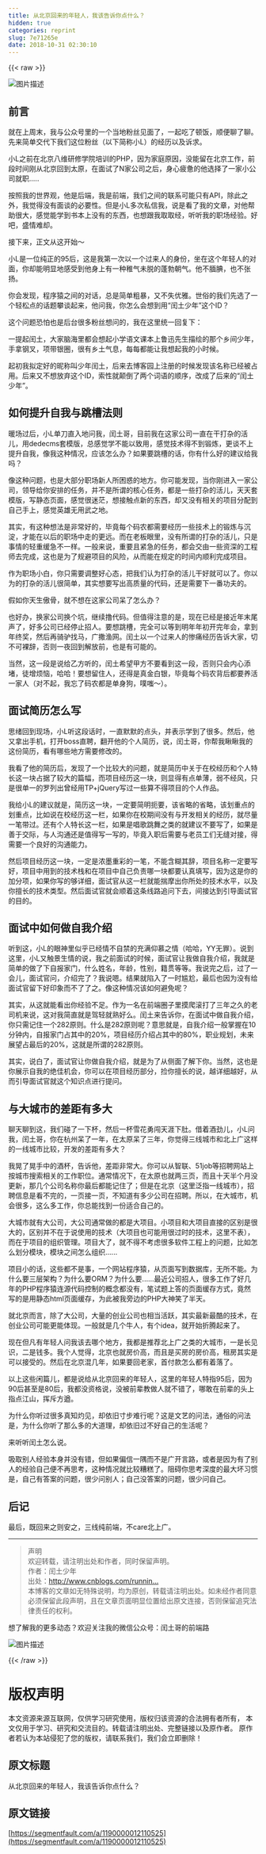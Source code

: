 ```yaml
---
title: 从北京回来的年轻人，我该告诉你点什么？
hidden: true
categories: reprint
slug: 7e71265e
date: 2018-10-31 02:30:10
---
```


{{< raw >}}
<p><span class="img-wrap"><img data-src="/img/bVYYEE?w=668&amp;h=439" src="https://static.alili.tech/img/bVYYEE?w=668&amp;h=439" alt="&#x56FE;&#x7247;&#x63CF;&#x8FF0;" title="&#x56FE;&#x7247;&#x63CF;&#x8FF0;" style="cursor:pointer;display:inline"></span></p><h2 id="articleHeader0">&#x524D;&#x8A00;</h2><p>&#x5C31;&#x5728;&#x4E0A;&#x5468;&#x672B;&#xFF0C;&#x6211;&#x4E0E;&#x516C;&#x4F17;&#x53F7;&#x91CC;&#x7684;&#x4E00;&#x4E2A;&#x5F53;&#x5730;&#x7C89;&#x4E1D;&#x89C1;&#x9762;&#x4E86;&#xFF0C;&#x4E00;&#x8D77;&#x5403;&#x4E86;&#x987F;&#x996D;&#xFF0C;&#x987A;&#x4FBF;&#x804A;&#x4E86;&#x804A;&#x3002;&#x5148;&#x6765;&#x7B80;&#x5355;&#x4EA4;&#x4EE3;&#x4E0B;&#x6211;&#x4EEC;&#x8FD9;&#x4F4D;&#x7C89;&#x4E1D;&#xFF08;&#x4EE5;&#x4E0B;&#x7B80;&#x79F0;&#x5C0F;L&#xFF09;&#x7684;&#x7ECF;&#x5386;&#x4EE5;&#x53CA;&#x8BC9;&#x6C42;&#x3002;</p><p>&#x5C0F;L&#x4E4B;&#x524D;&#x5728;&#x5317;&#x4EAC;&#x516B;&#x7EF4;&#x7814;&#x4FEE;&#x5B66;&#x9662;&#x57F9;&#x8BAD;&#x7684;PHP&#xFF0C;&#x56E0;&#x4E3A;&#x5BB6;&#x5EAD;&#x539F;&#x56E0;&#xFF0C;&#x6CA1;&#x80FD;&#x7559;&#x5728;&#x5317;&#x4EAC;&#x5DE5;&#x4F5C;&#xFF0C;&#x524D;&#x6BB5;&#x65F6;&#x95F4;&#x521A;&#x4ECE;&#x5317;&#x4EAC;&#x56DE;&#x5230;&#x592A;&#x539F;&#xFF0C;&#x5728;&#x9762;&#x8BD5;&#x4E86;N&#x5BB6;&#x516C;&#x53F8;&#x4E4B;&#x540E;&#xFF0C;&#x8EAB;&#x5FC3;&#x75B2;&#x60EB;&#x7684;&#x4ED6;&#x9009;&#x62E9;&#x4E86;&#x4E00;&#x5BB6;&#x5C0F;&#x516C;&#x53F8;&#x5C31;&#x804C;.....</p><p>&#x6309;&#x7167;&#x6211;&#x7684;&#x4E16;&#x754C;&#x89C2;&#xFF0C;&#x4ED6;&#x662F;&#x540E;&#x7AEF;&#xFF0C;&#x6211;&#x662F;&#x524D;&#x7AEF;&#xFF0C;&#x6211;&#x4EEC;&#x4E4B;&#x95F4;&#x7684;&#x8054;&#x7CFB;&#x53EF;&#x80FD;&#x53EA;&#x6709;API&#xFF0C;&#x9664;&#x6B64;&#x4E4B;&#x5916;&#xFF0C;&#x6211;&#x89C9;&#x5F97;&#x6CA1;&#x6709;&#x9762;&#x8C08;&#x7684;&#x5FC5;&#x8981;&#x6027;&#x3002;&#x4F46;&#x662F;&#x5C0F;L&#x591A;&#x6B21;&#x79C1;&#x4FE1;&#x6211;&#xFF0C;&#x8BF4;&#x662F;&#x770B;&#x4E86;&#x6211;&#x7684;&#x6587;&#x7AE0;&#xFF0C;&#x5BF9;&#x4ED6;&#x5E2E;&#x52A9;&#x5F88;&#x5927;&#xFF0C;&#x611F;&#x89C9;&#x80FD;&#x5B66;&#x5230;&#x4E66;&#x672C;&#x4E0A;&#x6CA1;&#x6709;&#x7684;&#x4E1C;&#x897F;&#xFF0C;&#x4E5F;&#x60F3;&#x8DDF;&#x6211;&#x53D6;&#x53D6;&#x7ECF;&#xFF0C;&#x542C;&#x542C;&#x6211;&#x7684;&#x804C;&#x573A;&#x7ECF;&#x9A8C;&#x3002;&#x597D;&#x5427;&#xFF0C;&#x76DB;&#x60C5;&#x96BE;&#x5374;&#x3002;</p><p>&#x63A5;&#x4E0B;&#x6765;&#xFF0C;&#x6B63;&#x6587;&#x4ECE;&#x8FD9;&#x5F00;&#x59CB;&#xFF5E;</p><p>&#x5C0F;L&#x662F;&#x4E00;&#x4F4D;&#x7EAF;&#x6B63;&#x7684;95&#x540E;&#xFF0C;&#x8FD9;&#x662F;&#x6211;&#x7B2C;&#x4E00;&#x6B21;&#x4EE5;&#x4E00;&#x4E2A;&#x8FC7;&#x6765;&#x4EBA;&#x7684;&#x8EAB;&#x4EFD;&#xFF0C;&#x5750;&#x5728;&#x8FD9;&#x4E2A;&#x5E74;&#x8F7B;&#x4EBA;&#x7684;&#x5BF9;&#x9762;&#xFF0C;&#x4F60;&#x5374;&#x80FD;&#x660E;&#x663E;&#x5730;&#x611F;&#x53D7;&#x5230;&#x4ED6;&#x8EAB;&#x4E0A;&#x6709;&#x4E00;&#x79CD;&#x7A1A;&#x6C14;&#x672A;&#x8131;&#x7684;&#x84EC;&#x52C3;&#x671D;&#x6C14;&#x3002;&#x4ED6;&#x4E0D;&#x817C;&#x8146;&#xFF0C;&#x4E5F;&#x4E0D;&#x5F20;&#x626C;&#x3002;</p><p>&#x4F60;&#x4F1A;&#x53D1;&#x73B0;&#xFF0C;&#x7A0B;&#x5E8F;&#x733F;&#x4E4B;&#x95F4;&#x7684;&#x5BF9;&#x8BDD;&#xFF0C;&#x603B;&#x662F;&#x7B80;&#x5355;&#x7C97;&#x66B4;&#xFF0C;&#x53C8;&#x4E0D;&#x5931;&#x4F18;&#x96C5;&#x3002;&#x4E16;&#x4FD7;&#x7684;&#x6211;&#x4EEC;&#x5148;&#x9009;&#x4E86;&#x4E00;&#x4E2A;&#x8F7B;&#x677E;&#x70B9;&#x7684;&#x8BDD;&#x9898;&#x6500;&#x8C08;&#x8D77;&#x6765;&#xFF0C;&#x4ED6;&#x95EE;&#x6211;&#xFF0C;&#x4F60;&#x600E;&#x4E48;&#x4F1A;&#x60F3;&#x5230;&#x7528;&#x201C;&#x95F0;&#x571F;&#x5C11;&#x5E74;&#x201D;&#x8FD9;&#x4E2A;ID&#xFF1F;</p><p>&#x8FD9;&#x4E2A;&#x95EE;&#x9898;&#x6050;&#x6015;&#x4E5F;&#x662F;&#x540E;&#x53F0;&#x5F88;&#x591A;&#x7C89;&#x4E1D;&#x60F3;&#x95EE;&#x7684;&#xFF0C;&#x6211;&#x5728;&#x8FD9;&#x91CC;&#x7EDF;&#x4E00;&#x56DE;&#x590D;&#x4E0B;&#xFF1A;</p><p>&#x4E00;&#x63D0;&#x8D77;&#x95F0;&#x571F;&#xFF0C;&#x5927;&#x5BB6;&#x8111;&#x6D77;&#x91CC;&#x90FD;&#x4F1A;&#x60F3;&#x8D77;&#x5C0F;&#x5B66;&#x8BED;&#x6587;&#x8BFE;&#x672C;&#x4E0A;&#x9C81;&#x8FC5;&#x5148;&#x751F;&#x63CF;&#x7ED8;&#x7684;&#x90A3;&#x4E2A;&#x4E61;&#x95F4;&#x5C11;&#x5E74;&#xFF0C;&#x624B;&#x62FF;&#x94A2;&#x53C9;&#xFF0C;&#x9879;&#x5E26;&#x94F6;&#x5708;&#xFF0C;&#x5F88;&#x6709;&#x4E61;&#x571F;&#x6C14;&#x606F;&#xFF0C;&#x6BCF;&#x6BCF;&#x90FD;&#x80FD;&#x8BA9;&#x6211;&#x60F3;&#x8D77;&#x6211;&#x7684;&#x5C0F;&#x65F6;&#x5019;&#x3002;</p><p>&#x8D77;&#x521D;&#x6211;&#x62DF;&#x5B9A;&#x597D;&#x7684;&#x6635;&#x79F0;&#x53EB;&#x5C11;&#x5E74;&#x95F0;&#x571F;&#xFF0C;&#x540E;&#x6765;&#x53BB;&#x535A;&#x5BA2;&#x56ED;&#x4E0A;&#x6CE8;&#x518C;&#x7684;&#x65F6;&#x5019;&#x53D1;&#x73B0;&#x8BE5;&#x540D;&#x79F0;&#x5DF2;&#x7ECF;&#x88AB;&#x5360;&#x7528;&#x3002;&#x540E;&#x6765;&#x53C8;&#x4E0D;&#x60F3;&#x653E;&#x5F03;&#x8FD9;&#x4E2A;ID&#xFF0C;&#x7D22;&#x6027;&#x5C31;&#x98A0;&#x5012;&#x4E86;&#x4E24;&#x4E2A;&#x8BCD;&#x8BED;&#x7684;&#x987A;&#x5E8F;&#xFF0C;&#x6539;&#x6210;&#x4E86;&#x540E;&#x6765;&#x7684;&#x201C;&#x95F0;&#x571F;&#x5C11;&#x5E74;&#x201D;&#x3002;</p><h2 id="articleHeader1">&#x5982;&#x4F55;&#x63D0;&#x5347;&#x81EA;&#x6211;&#x4E0E;&#x8DF3;&#x69FD;&#x6CD5;&#x5219;</h2><p>&#x6696;&#x573A;&#x8FC7;&#x540E;&#xFF0C;&#x5C0F;L&#x5355;&#x5200;&#x76F4;&#x5165;&#x5730;&#x95EE;&#x6211;&#xFF0C;&#x95F0;&#x571F;&#x54E5;&#xFF0C;&#x76EE;&#x524D;&#x6211;&#x5728;&#x8FD9;&#x5BB6;&#x516C;&#x53F8;&#x4E00;&#x76F4;&#x5728;&#x5E72;&#x6253;&#x6742;&#x7684;&#x6D3B;&#x513F;&#xFF0C;&#x7528;dedecms&#x5957;&#x6A21;&#x7248;&#xFF0C;&#x603B;&#x611F;&#x89C9;&#x5B66;&#x4E0D;&#x80FD;&#x4EE5;&#x81F4;&#x7528;&#xFF0C;&#x611F;&#x89C9;&#x6280;&#x672F;&#x5F97;&#x4E0D;&#x5230;&#x953B;&#x70BC;&#xFF0C;&#x66F4;&#x8C08;&#x4E0D;&#x4E0A;&#x63D0;&#x5347;&#x81EA;&#x6211;&#xFF0C;&#x50CF;&#x6211;&#x8FD9;&#x79CD;&#x60C5;&#x51B5;&#xFF0C;&#x5E94;&#x8BE5;&#x600E;&#x4E48;&#x529E;&#xFF1F;&#x5982;&#x679C;&#x8981;&#x8DF3;&#x69FD;&#x7684;&#x8BDD;&#xFF0C;&#x4F60;&#x6709;&#x4EC0;&#x4E48;&#x597D;&#x7684;&#x5EFA;&#x8BAE;&#x7ED9;&#x6211;&#x5417;&#xFF1F;</p><p>&#x50CF;&#x8FD9;&#x79CD;&#x95EE;&#x9898;&#xFF0C;&#x4E5F;&#x662F;&#x5927;&#x90E8;&#x5206;&#x804C;&#x573A;&#x65B0;&#x4EBA;&#x6240;&#x56F0;&#x60D1;&#x7684;&#x5730;&#x65B9;&#x3002;&#x4F60;&#x53EF;&#x80FD;&#x53D1;&#x73B0;&#xFF0C;&#x5F53;&#x4F60;&#x521A;&#x8FDB;&#x5165;&#x4E00;&#x5BB6;&#x516C;&#x53F8;&#xFF0C;&#x9886;&#x5BFC;&#x7ED9;&#x4F60;&#x5B89;&#x6392;&#x7684;&#x4EFB;&#x52A1;&#xFF0C;&#x5E76;&#x4E0D;&#x662F;&#x6240;&#x8C13;&#x7684;&#x6838;&#x5FC3;&#x4EFB;&#x52A1;&#xFF0C;&#x90FD;&#x662F;&#x4E00;&#x4E9B;&#x6253;&#x6742;&#x7684;&#x6D3B;&#x513F;&#xFF0C;&#x5929;&#x5929;&#x5957;&#x6A21;&#x7248;&#xFF0C;&#x5199;&#x9759;&#x6001;&#x9875;&#x9762;&#xFF0C;&#x611F;&#x89C9;&#x5F88;&#x8FF7;&#x832B;&#xFF0C;&#x60F3;&#x63A5;&#x89E6;&#x70B9;&#x65B0;&#x7684;&#x4E1C;&#x897F;&#xFF0C;&#x5374;&#x53C8;&#x6CA1;&#x6709;&#x76F8;&#x5173;&#x7684;&#x9879;&#x76EE;&#x5206;&#x914D;&#x5230;&#x81EA;&#x5DF1;&#x624B;&#x4E0A;&#xFF0C;&#x611F;&#x89C9;&#x82F1;&#x96C4;&#x65E0;&#x7528;&#x6B66;&#x4E4B;&#x5730;&#x3002;</p><p>&#x5176;&#x5B9E;&#xFF0C;&#x6709;&#x8FD9;&#x79CD;&#x60F3;&#x6CD5;&#x662F;&#x975E;&#x5E38;&#x597D;&#x7684;&#xFF0C;&#x6BD5;&#x7ADF;&#x6BCF;&#x4E2A;&#x7801;&#x519C;&#x90FD;&#x9700;&#x8981;&#x7ECF;&#x5386;&#x4E00;&#x4E9B;&#x6280;&#x672F;&#x4E0A;&#x7684;&#x953B;&#x70BC;&#x4E0E;&#x6C89;&#x6DC0;&#xFF0C;&#x624D;&#x80FD;&#x5728;&#x4EE5;&#x540E;&#x7684;&#x804C;&#x573A;&#x4E2D;&#x8D70;&#x7684;&#x66F4;&#x8FDC;&#x3002;&#x800C;&#x5728;&#x8001;&#x677F;&#x773C;&#x91CC;&#xFF0C;&#x6CA1;&#x6709;&#x6240;&#x8C13;&#x7684;&#x6253;&#x6742;&#x7684;&#x6D3B;&#x513F;&#xFF0C;&#x53EA;&#x662F;&#x4E8B;&#x60C5;&#x7684;&#x8F7B;&#x91CD;&#x7F13;&#x6025;&#x4E0D;&#x4E00;&#x6837;&#x3002;&#x4E00;&#x822C;&#x6765;&#x8BF4;&#xFF0C;&#x91CD;&#x8981;&#x4E14;&#x7D27;&#x6025;&#x7684;&#x4EFB;&#x52A1;&#xFF0C;&#x90FD;&#x4F1A;&#x4EA4;&#x7531;&#x4E00;&#x4E9B;&#x8D44;&#x6DF1;&#x7684;&#x5DE5;&#x7A0B;&#x5E08;&#x53BB;&#x5B8C;&#x6210;&#xFF0C;&#x8FD9;&#x4E5F;&#x662F;&#x4E3A;&#x4E86;&#x89C4;&#x907F;&#x9879;&#x76EE;&#x7684;&#x98CE;&#x9669;&#xFF0C;&#x4ECE;&#x800C;&#x80FD;&#x5728;&#x89C4;&#x5B9A;&#x7684;&#x65F6;&#x95F4;&#x5185;&#x987A;&#x5229;&#x5B8C;&#x6210;&#x9879;&#x76EE;&#x3002;</p><p>&#x4F5C;&#x4E3A;&#x804C;&#x573A;&#x5C0F;&#x767D;&#xFF0C;&#x4F60;&#x53EA;&#x9700;&#x8981;&#x8C03;&#x6574;&#x597D;&#x5FC3;&#x6001;&#xFF0C;&#x628A;&#x6211;&#x4EEC;&#x8BA4;&#x4E3A;&#x6253;&#x6742;&#x7684;&#x6D3B;&#x513F;&#x5E72;&#x597D;&#x5C31;&#x53EF;&#x4EE5;&#x4E86;&#x3002;&#x4F60;&#x4EE5;&#x4E3A;&#x7684;&#x6253;&#x6742;&#x7684;&#x6D3B;&#x513F;&#x5F88;&#x7B80;&#x5355;&#xFF0C;&#x5176;&#x5B9E;&#x60F3;&#x8981;&#x5199;&#x51FA;&#x9AD8;&#x8D28;&#x91CF;&#x7684;&#x4EE3;&#x7801;&#xFF0C;&#x8FD8;&#x662F;&#x9700;&#x8981;&#x4E0B;&#x4E00;&#x756A;&#x529F;&#x592B;&#x7684;&#x3002;</p><p>&#x5047;&#x5982;&#x4F60;&#x5929;&#x751F;&#x50B2;&#x9AA8;&#xFF0C;&#x5C31;&#x4E0D;&#x60F3;&#x5728;&#x8FD9;&#x5BB6;&#x516C;&#x53F8;&#x5446;&#x4E86;&#x600E;&#x4E48;&#x529E;&#xFF1F;</p><p>&#x4E5F;&#x597D;&#x529E;&#xFF0C;&#x6362;&#x5BB6;&#x516C;&#x53F8;&#x6362;&#x4E2A;&#x5751;&#xFF0C;&#x7EE7;&#x7EED;&#x64B8;&#x4EE3;&#x7801;&#x3002;&#x4F46;&#x503C;&#x5F97;&#x6CE8;&#x610F;&#x7684;&#x662F;&#xFF0C;&#x73B0;&#x5728;&#x5DF2;&#x7ECF;&#x662F;&#x63A5;&#x8FD1;&#x5E74;&#x672B;&#x5C3E;&#x58F0;&#x4E86;&#xFF0C;&#x597D;&#x591A;&#x516C;&#x53F8;&#x5DF2;&#x7ECF;&#x505C;&#x6B62;&#x62DB;&#x4EBA;&#x3002;&#x8981;&#x60F3;&#x8DF3;&#x69FD;&#xFF0C;&#x5B8C;&#x5168;&#x53EF;&#x4EE5;&#x7B49;&#x5230;&#x660E;&#x5E74;&#x5E74;&#x521D;&#x5F00;&#x5B8C;&#x5E74;&#x4F1A;&#xFF0C;&#x62FF;&#x5230;&#x5E74;&#x7EC8;&#x5956;&#xFF0C;&#x7136;&#x540E;&#x518D;&#x9A91;&#x9A74;&#x627E;&#x9A6C;&#xFF0C;&#x5E7F;&#x6492;&#x6E14;&#x7F51;&#x3002;&#x95F0;&#x571F;&#x4EE5;&#x4E00;&#x4E2A;&#x8FC7;&#x6765;&#x4EBA;&#x7684;&#x60E8;&#x75DB;&#x7ECF;&#x5386;&#x544A;&#x8BC9;&#x5927;&#x5BB6;&#xFF0C;&#x5207;&#x4E0D;&#x53EF;&#x88F8;&#x8F9E;&#xFF0C;&#x5426;&#x5219;&#x4E00;&#x591C;&#x56DE;&#x5230;&#x89E3;&#x653E;&#x524D;&#xFF0C;&#x4E5F;&#x662F;&#x6709;&#x53EF;&#x80FD;&#x7684;&#x3002;</p><p>&#x5F53;&#x7136;&#xFF0C;&#x8FD9;&#x4E00;&#x6BB5;&#x662F;&#x8BF4;&#x7ED9;&#x4E59;&#x65B9;&#x542C;&#x7684;&#xFF0C;&#x95F0;&#x571F;&#x5E0C;&#x671B;&#x7532;&#x65B9;&#x4E0D;&#x8981;&#x770B;&#x5230;&#x8FD9;&#x4E00;&#x6BB5;&#xFF0C;&#x5426;&#x5219;&#x53EA;&#x4F1A;&#x5185;&#x5FC3;&#x6DFB;&#x5835;&#xFF0C;&#x5F92;&#x589E;&#x70E6;&#x607C;&#xFF0C;&#x54C8;&#x54C8;&#xFF01;&#x8981;&#x60F3;&#x7559;&#x4F4F;&#x4EBA;&#xFF0C;&#x8FD8;&#x5F97;&#x662F;&#x771F;&#x91D1;&#x767D;&#x94F6;&#xFF0C;&#x6BD5;&#x7ADF;&#x6BCF;&#x4E2A;&#x7801;&#x519C;&#x80CC;&#x540E;&#x90FD;&#x8981;&#x517B;&#x6D3B;&#x4E00;&#x5BB6;&#x4EBA;&#xFF08;&#x5BF9;&#x4E0D;&#x8D77;&#xFF0C;&#x6211;&#x5FD8;&#x4E86;&#x7801;&#x519C;&#x90FD;&#x662F;&#x5355;&#x8EAB;&#x72D7;&#xFF0C;&#x5657;&#x55E4;&#xFF5E;&#xFF09;&#x3002;</p><h2 id="articleHeader2">&#x9762;&#x8BD5;&#x7B80;&#x5386;&#x600E;&#x4E48;&#x5199;</h2><p>&#x601D;&#x7EEA;&#x56DE;&#x5230;&#x73B0;&#x573A;&#xFF0C;&#x5C0F;L&#x542C;&#x8FD9;&#x6BB5;&#x8BDD;&#x65F6;&#xFF0C;&#x4E00;&#x76F4;&#x9ED8;&#x9ED8;&#x7684;&#x70B9;&#x5934;&#xFF0C;&#x5E76;&#x8868;&#x793A;&#x5B66;&#x5230;&#x4E86;&#x5F88;&#x591A;&#x3002;&#x7136;&#x540E;&#xFF0C;&#x4ED6;&#x53C8;&#x62FF;&#x51FA;&#x624B;&#x673A;&#xFF0C;&#x6253;&#x5F00;boss&#x76F4;&#x8058;&#xFF0C;&#x7FFB;&#x5F00;&#x4ED6;&#x7684;&#x4E2A;&#x4EBA;&#x7B80;&#x5386;&#xFF0C;&#x8BF4;&#xFF0C;&#x95F0;&#x571F;&#x54E5;&#xFF0C;&#x4F60;&#x5E2E;&#x6211;&#x7785;&#x7785;&#x6211;&#x7684;&#x8FD9;&#x4EFD;&#x7B80;&#x5386;&#xFF0C;&#x770B;&#x6709;&#x54EA;&#x4E9B;&#x5730;&#x65B9;&#x9700;&#x8981;&#x4FEE;&#x6539;&#x7684;&#x3002;</p><p>&#x6211;&#x770B;&#x4E86;&#x4ED6;&#x7684;&#x7B80;&#x5386;&#x540E;&#xFF0C;&#x53D1;&#x73B0;&#x4E86;&#x4E00;&#x4E2A;&#x6BD4;&#x8F83;&#x5927;&#x7684;&#x95EE;&#x9898;&#xFF0C;&#x5C31;&#x662F;&#x7B80;&#x5386;&#x4E2D;&#x5173;&#x4E8E;&#x5728;&#x6821;&#x7ECF;&#x5386;&#x548C;&#x4E2A;&#x4EBA;&#x7279;&#x957F;&#x8FD9;&#x4E00;&#x5757;&#x5360;&#x636E;&#x4E86;&#x8F83;&#x5927;&#x7684;&#x7BC7;&#x5E45;&#xFF0C;&#x800C;&#x9879;&#x76EE;&#x7ECF;&#x5386;&#x8FD9;&#x4E00;&#x5757;&#xFF0C;&#x5219;&#x663E;&#x5F97;&#x6709;&#x70B9;&#x5355;&#x8584;&#xFF0C;&#x5F31;&#x4E0D;&#x7ECF;&#x98CE;&#xFF0C;&#x53EA;&#x662F;&#x5F88;&#x5355;&#x4E00;&#x7684;&#x7F57;&#x5217;&#x51FA;&#x66FE;&#x7ECF;&#x7528;TP+jQuery&#x5199;&#x8FC7;&#x4E00;&#x4E9B;&#x7B97;&#x4E0D;&#x5F97;&#x9879;&#x76EE;&#x7684;&#x4E2A;&#x4EBA;&#x4F5C;&#x54C1;&#x3002;</p><p>&#x6211;&#x7ED9;&#x5C0F;L&#x7684;&#x5EFA;&#x8BAE;&#x5C31;&#x662F;&#xFF0C;&#x7B80;&#x5386;&#x8FD9;&#x4E00;&#x5757;&#xFF0C;&#x4E00;&#x5B9A;&#x8981;&#x7B80;&#x660E;&#x627C;&#x8981;&#xFF0C;&#x8BE5;&#x7701;&#x7565;&#x7684;&#x7701;&#x7565;&#xFF0C;&#x8BE5;&#x5212;&#x91CD;&#x70B9;&#x7684;&#x5212;&#x91CD;&#x70B9;&#xFF0C;&#x6BD4;&#x5982;&#x8BF4;&#x5728;&#x6821;&#x7ECF;&#x5386;&#x8FD9;&#x4E00;&#x680F;&#xFF0C;&#x5982;&#x679C;&#x4F60;&#x5728;&#x6821;&#x671F;&#x95F4;&#x6CA1;&#x6709;&#x4E0E;&#x5F00;&#x53D1;&#x76F8;&#x5173;&#x7684;&#x7ECF;&#x5386;&#xFF0C;&#x5C31;&#x5C3D;&#x91CF;&#x4E00;&#x7B14;&#x5E26;&#x8FC7;&#x3002;&#x8FD8;&#x6709;&#x4E2A;&#x4EBA;&#x7279;&#x957F;&#x8FD9;&#x4E00;&#x680F;&#xFF0C;&#x5982;&#x679C;&#x662F;&#x5531;&#x6B4C;&#x8DF3;&#x821E;&#x4E4B;&#x7C7B;&#x7684;&#x5C31;&#x5EFA;&#x8BAE;&#x4E0D;&#x8981;&#x5199;&#x4E86;&#xFF0C;&#x5982;&#x679C;&#x662F;&#x5584;&#x4E8E;&#x4EA4;&#x9645;&#xFF0C;&#x4E0E;&#x4EBA;&#x6C9F;&#x901A;&#x8FD8;&#x662F;&#x503C;&#x5F97;&#x5199;&#x4E00;&#x5199;&#x7684;&#xFF0C;&#x6BD5;&#x7ADF;&#x5165;&#x804C;&#x540E;&#x9700;&#x8981;&#x4E0E;&#x8001;&#x5458;&#x5DE5;&#x4EEC;&#x65E0;&#x7F1D;&#x5BF9;&#x63A5;&#xFF0C;&#x5F97;&#x9700;&#x8981;&#x4E00;&#x4E2A;&#x826F;&#x597D;&#x7684;&#x6C9F;&#x901A;&#x80FD;&#x529B;&#x3002;</p><p>&#x7136;&#x540E;&#x9879;&#x76EE;&#x7ECF;&#x5386;&#x8FD9;&#x4E00;&#x5757;&#xFF0C;&#x4E00;&#x5B9A;&#x662F;&#x6D53;&#x58A8;&#x91CD;&#x5F69;&#x7684;&#x4E00;&#x7B14;&#xFF0C;&#x4E0D;&#x80FD;&#x542B;&#x7CCA;&#x5176;&#x8F9E;&#xFF0C;&#x9879;&#x76EE;&#x540D;&#x79F0;&#x4E00;&#x5B9A;&#x8981;&#x5199;&#x597D;&#xFF0C;&#x9879;&#x76EE;&#x4E2D;&#x7528;&#x5230;&#x7684;&#x6280;&#x672F;&#x6808;&#x548C;&#x5728;&#x9879;&#x76EE;&#x4E2D;&#x81EA;&#x5DF1;&#x8D1F;&#x8D23;&#x54EA;&#x4E00;&#x5757;&#x90FD;&#x8981;&#x8BA4;&#x771F;&#x586B;&#x5199;&#xFF0C;&#x56E0;&#x4E3A;&#x8FD9;&#x662F;&#x4F60;&#x7684;&#x52A0;&#x5206;&#x9879;&#xFF0C;&#x5982;&#x679C;&#x4F60;&#x5199;&#x7684;&#x591F;&#x8BE6;&#x7EC6;&#xFF0C;&#x9762;&#x8BD5;&#x5B98;&#x4ECE;&#x8FD9;&#x4E00;&#x680F;&#x5C31;&#x80FD;&#x63E3;&#x6469;&#x51FA;&#x4F60;&#x6240;&#x5904;&#x7684;&#x6280;&#x672F;&#x6C34;&#x5E73;&#xFF0C;&#x4EE5;&#x53CA;&#x4F60;&#x64C5;&#x957F;&#x7684;&#x6280;&#x672F;&#x7C7B;&#x578B;&#x3002;&#x7136;&#x540E;&#x9762;&#x8BD5;&#x5B98;&#x5C31;&#x4F1A;&#x987A;&#x7740;&#x8FD9;&#x6761;&#x7EBF;&#x8DEF;&#x8FFD;&#x95EE;&#x4E0B;&#x53BB;&#xFF0C;&#x95F4;&#x63A5;&#x8FBE;&#x5230;&#x5F15;&#x5BFC;&#x9762;&#x8BD5;&#x5B98;&#x7684;&#x76EE;&#x7684;&#x3002;</p><h2 id="articleHeader3">&#x9762;&#x8BD5;&#x4E2D;&#x5982;&#x4F55;&#x505A;&#x81EA;&#x6211;&#x4ECB;&#x7ECD;</h2><p>&#x542C;&#x5230;&#x8FD9;&#xFF0C;&#x5C0F;L&#x7684;&#x773C;&#x795E;&#x91CC;&#x4F3C;&#x4E4E;&#x5DF2;&#x7ECF;&#x60C5;&#x4E0D;&#x81EA;&#x7981;&#x7684;&#x5145;&#x6EE1;&#x4EF0;&#x6155;&#x4E4B;&#x60C5;&#xFF08;&#x54C8;&#x54C8;&#xFF0C;YY&#x65E0;&#x7F6A;&#xFF09;&#x3002;&#x8BF4;&#x5230;&#x8FD9;&#x91CC;&#xFF0C;&#x5C0F;L&#x53C8;&#x89E6;&#x666F;&#x751F;&#x60C5;&#x7684;&#x8BF4;&#xFF0C;&#x6211;&#x4E4B;&#x524D;&#x9762;&#x8BD5;&#x7684;&#x65F6;&#x5019;&#xFF0C;&#x9762;&#x8BD5;&#x5B98;&#x8BA9;&#x6211;&#x505A;&#x81EA;&#x6211;&#x4ECB;&#x7ECD;&#xFF0C;&#x6211;&#x5C31;&#x662F;&#x7B80;&#x5355;&#x7684;&#x505A;&#x4E86;&#x4E0B;&#x81EA;&#x62A5;&#x5BB6;&#x95E8;&#xFF0C;&#x4EC0;&#x4E48;&#x59D3;&#x540D;&#xFF0C;&#x5E74;&#x9F84;&#xFF0C;&#x6027;&#x522B;&#xFF0C;&#x7C4D;&#x8D2F;&#x7B49;&#x7B49;&#x3002;&#x6211;&#x8BF4;&#x5B8C;&#x4E4B;&#x540E;&#xFF0C;&#x8FC7;&#x4E86;&#x4E00;&#x4F1A;&#x513F;&#xFF0C;&#x9762;&#x8BD5;&#x5B98;&#x95EE;&#xFF0C;&#x4ECB;&#x7ECD;&#x5B8C;&#x4E86;&#xFF1F;&#x6211;&#x8BF4;&#x55EF;&#x3002;&#x7ED3;&#x679C;&#x5C31;&#x9677;&#x5165;&#x4E86;&#x4E00;&#x65F6;&#x5C34;&#x5C2C;&#xFF0C;&#x6700;&#x540E;&#x4E5F;&#x56E0;&#x4E3A;&#x6CA1;&#x6709;&#x7ED9;&#x9762;&#x8BD5;&#x5B98;&#x7559;&#x4E0B;&#x597D;&#x5370;&#x8C61;&#x800C;&#x4E0D;&#x4E86;&#x4E86;&#x4E4B;&#x3002;&#x50CF;&#x8FD9;&#x79CD;&#x60C5;&#x51B5;&#x8BE5;&#x5982;&#x4F55;&#x907F;&#x514D;&#x5462;&#xFF1F;</p><p>&#x5176;&#x5B9E;&#xFF0C;&#x4ECE;&#x8FD9;&#x5C31;&#x80FD;&#x770B;&#x51FA;&#x4F60;&#x7ECF;&#x9A8C;&#x4E0D;&#x8DB3;&#x3002;&#x4F5C;&#x4E3A;&#x4E00;&#x540D;&#x5728;&#x524D;&#x7AEF;&#x5708;&#x5B50;&#x91CC;&#x6478;&#x722C;&#x6EDA;&#x6253;&#x4E86;&#x4E09;&#x5E74;&#x4E4B;&#x4E45;&#x7684;&#x8001;&#x53F8;&#x673A;&#x6765;&#x8BF4;&#xFF0C;&#x8FD9;&#x5BF9;&#x6211;&#x7B80;&#x76F4;&#x5C31;&#x662F;&#x9A7E;&#x8F7B;&#x5C31;&#x719F;&#x597D;&#x4E48;&#x3002;&#x95F0;&#x571F;&#x6765;&#x544A;&#x8BC9;&#x4F60;&#xFF0C;&#x5728;&#x9762;&#x8BD5;&#x4E2D;&#x505A;&#x81EA;&#x6211;&#x4ECB;&#x7ECD;&#xFF0C;&#x4F60;&#x53EA;&#x9700;&#x8BB0;&#x4F4F;&#x4E00;&#x4E2A;282&#x539F;&#x5219;&#x3002;&#x4EC0;&#x4E48;&#x662F;282&#x539F;&#x5219;&#x5462;&#xFF1F;&#x610F;&#x601D;&#x5C31;&#x662F;&#xFF0C;&#x81EA;&#x6211;&#x4ECB;&#x7ECD;&#x4E00;&#x822C;&#x638C;&#x63E1;&#x5728;10&#x5206;&#x949F;&#x5185;&#xFF0C;&#x81EA;&#x62A5;&#x5BB6;&#x95E8;&#x5360;&#x5176;&#x4E2D;&#x7684;20%&#xFF0C;&#x9879;&#x76EE;&#x7ECF;&#x5386;&#x4ECB;&#x7ECD;&#x5360;&#x5176;&#x4E2D;&#x7684;80%&#xFF0C;&#x804C;&#x4E1A;&#x89C4;&#x5212;&#xFF0C;&#x672A;&#x6765;&#x5C55;&#x671B;&#x5360;&#x6700;&#x540E;&#x7684;20%&#xFF0C;&#x8FD9;&#x5C31;&#x662F;&#x6240;&#x8C13;&#x7684;282&#x539F;&#x5219;&#x3002;</p><p>&#x5176;&#x5B9E;&#xFF0C;&#x8BF4;&#x767D;&#x4E86;&#xFF0C;&#x9762;&#x8BD5;&#x5B98;&#x8BA9;&#x4F60;&#x505A;&#x81EA;&#x6211;&#x4ECB;&#x7ECD;&#xFF0C;&#x5C31;&#x662F;&#x4E3A;&#x4E86;&#x4ECE;&#x4FA7;&#x9762;&#x4E86;&#x89E3;&#x4E0B;&#x4F60;&#x3002;&#x5F53;&#x7136;&#xFF0C;&#x8FD9;&#x4E5F;&#x662F;&#x4F60;&#x5C55;&#x793A;&#x81EA;&#x6211;&#x7684;&#x7EDD;&#x4F73;&#x673A;&#x4F1A;&#xFF0C;&#x4F60;&#x53EF;&#x4EE5;&#x5728;&#x9879;&#x76EE;&#x7ECF;&#x5386;&#x90E8;&#x5206;&#xFF0C;&#x6361;&#x4F60;&#x64C5;&#x957F;&#x7684;&#x8BF4;&#xFF0C;&#x8D8A;&#x8BE6;&#x7EC6;&#x8D8A;&#x597D;&#xFF0C;&#x4ECE;&#x800C;&#x5F15;&#x5BFC;&#x9762;&#x8BD5;&#x5B98;&#x5C31;&#x8FD9;&#x4E2A;&#x77E5;&#x8BC6;&#x70B9;&#x8FDB;&#x884C;&#x63D0;&#x95EE;&#x3002;</p><h2 id="articleHeader4">&#x4E0E;&#x5927;&#x57CE;&#x5E02;&#x7684;&#x5DEE;&#x8DDD;&#x6709;&#x591A;&#x5927;</h2><p>&#x804A;&#x5929;&#x804A;&#x5230;&#x8FD9;&#xFF0C;&#x6211;&#x4EEC;&#x78B0;&#x4E86;&#x4E00;&#x4E0B;&#x676F;&#xFF0C;&#x7136;&#x540E;&#x4E00;&#x676F;&#x96EA;&#x82B1;&#x52C7;&#x95EF;&#x5929;&#x6DAF;&#x4E0B;&#x809A;&#x3002;&#x501F;&#x7740;&#x9152;&#x52B2;&#x513F;&#xFF0C;&#x5C0F;L&#x95EE;&#x6211;&#xFF0C;&#x95F0;&#x571F;&#x54E5;&#xFF0C;&#x4F60;&#x5728;&#x676D;&#x5DDE;&#x5446;&#x4E86;&#x4E00;&#x5E74;&#xFF0C;&#x5728;&#x592A;&#x539F;&#x5446;&#x4E86;&#x4E09;&#x5E74;&#xFF0C;&#x4F60;&#x89C9;&#x5F97;&#x4E09;&#x7EBF;&#x57CE;&#x5E02;&#x548C;&#x5317;&#x4E0A;&#x5E7F;&#x8FD9;&#x6837;&#x7684;&#x4E00;&#x7EBF;&#x57CE;&#x5E02;&#x6BD4;&#x8F83;&#xFF0C;&#x5F00;&#x53D1;&#x7684;&#x5DEE;&#x8DDD;&#x6709;&#x591A;&#x5927;&#xFF1F;</p><p>&#x6211;&#x6643;&#x4E86;&#x6643;&#x624B;&#x4E2D;&#x7684;&#x9152;&#x676F;&#xFF0C;&#x544A;&#x8BC9;&#x4ED6;&#xFF0C;&#x5DEE;&#x8DDD;&#x975E;&#x5E38;&#x5927;&#x3002;&#x4F60;&#x53EF;&#x4EE5;&#x4ECE;&#x667A;&#x8054;&#x3001;51job&#x7B49;&#x62DB;&#x8058;&#x7F51;&#x7AD9;&#x4E0A;&#x6309;&#x57CE;&#x5E02;&#x641C;&#x7D22;&#x76F8;&#x5173;&#x7684;&#x5DE5;&#x4F5C;&#x804C;&#x4F4D;&#x3002;&#x901A;&#x5E38;&#x60C5;&#x51B5;&#x4E0B;&#xFF0C;&#x5728;&#x592A;&#x539F;&#x4E5F;&#x5C31;&#x4E24;&#x4E09;&#x9875;&#xFF0C;&#x800C;&#x4E14;&#x5341;&#x5929;&#x534A;&#x4E2A;&#x6708;&#x6CA1;&#x66F4;&#x65B0;&#xFF0C;&#x90A3;&#x51E0;&#x4E2A;&#x516C;&#x53F8;&#x540D;&#x79F0;&#x4F60;&#x6700;&#x540E;&#x90FD;&#x80FD;&#x8BB0;&#x4F4F;&#x4E86;&#xFF1B;&#x4F46;&#x662F;&#x5728;&#x5317;&#x4EAC;&#xFF08;&#x8FD9;&#x91CC;&#x6CDB;&#x6307;&#x4E00;&#x7EBF;&#x57CE;&#x5E02;&#xFF09;&#xFF0C;&#x62DB;&#x8058;&#x4FE1;&#x606F;&#x662F;&#x770B;&#x4E0D;&#x5B8C;&#x7684;&#xFF0C;&#x4E00;&#x9875;&#x63A5;&#x4E00;&#x9875;&#xFF0C;&#x4E0D;&#x77E5;&#x9053;&#x6709;&#x591A;&#x5C11;&#x516C;&#x53F8;&#x5728;&#x62DB;&#x8058;&#x3002;&#x6240;&#x4EE5;&#xFF0C;&#x5728;&#x5927;&#x57CE;&#x5E02;&#xFF0C;&#x673A;&#x4F1A;&#x5F88;&#x591A;&#xFF0C;&#x8FD9;&#x4E48;&#x591A;&#x5DE5;&#x4F5C;&#xFF0C;&#x4F60;&#x603B;&#x80FD;&#x627E;&#x5230;&#x4E00;&#x4EFD;&#x9002;&#x5408;&#x81EA;&#x5DF1;&#x7684;&#x3002;</p><p>&#x5927;&#x57CE;&#x5E02;&#x5C31;&#x6709;&#x5927;&#x516C;&#x53F8;&#xFF0C;&#x5927;&#x516C;&#x53F8;&#x901A;&#x5E38;&#x505A;&#x7684;&#x90FD;&#x662F;&#x5927;&#x9879;&#x76EE;&#x3002;&#x5C0F;&#x9879;&#x76EE;&#x548C;&#x5927;&#x9879;&#x76EE;&#x76F4;&#x63A5;&#x7684;&#x533A;&#x522B;&#x662F;&#x5F88;&#x5927;&#x7684;&#xFF0C;&#x533A;&#x522B;&#x5E76;&#x4E0D;&#x5728;&#x4E8E;&#x8BF4;&#x4F7F;&#x7528;&#x7684;&#x6280;&#x672F;&#xFF08;&#x5927;&#x9879;&#x76EE;&#x4E5F;&#x53EF;&#x80FD;&#x7528;&#x5F88;&#x8FC7;&#x65F6;&#x7684;&#x6280;&#x672F;&#xFF0C;&#x8FD9;&#x91CC;&#x4E0D;&#x8868;&#xFF09;&#xFF0C;&#x800C;&#x5728;&#x4E8E;&#x9879;&#x76EE;&#x7684;&#x7EC4;&#x7EC7;&#x7BA1;&#x7406;&#x3002;&#x9879;&#x76EE;&#x5927;&#x4E86;&#xFF0C;&#x5C31;&#x4E0D;&#x5F97;&#x4E0D;&#x8003;&#x8651;&#x5F88;&#x591A;&#x8F6F;&#x4EF6;&#x5DE5;&#x7A0B;&#x4E0A;&#x7684;&#x95EE;&#x9898;&#xFF0C;&#x6BD4;&#x5982;&#x600E;&#x4E48;&#x5212;&#x5206;&#x6A21;&#x5757;&#xFF0C;&#x6A21;&#x5757;&#x4E4B;&#x95F4;&#x600E;&#x4E48;&#x7EC4;&#x7EC7;......</p><p>&#x9879;&#x76EE;&#x5C0F;&#x7684;&#x8BDD;&#xFF0C;&#x8FD9;&#x4E9B;&#x90FD;&#x4E0D;&#x662F;&#x4E8B;&#xFF0C;&#x4E00;&#x4E2A;&#x7F51;&#x7AD9;&#x7A0B;&#x5E8F;&#x733F;&#xFF0C;&#x4ECE;&#x9875;&#x9762;&#x5199;&#x5230;&#x6570;&#x636E;&#x5E93;&#xFF0C;&#x65E0;&#x6240;&#x4E0D;&#x80FD;&#x3002;&#x4E3A;&#x4EC0;&#x4E48;&#x8981;&#x4E09;&#x5C42;&#x67B6;&#x6784;&#xFF1F;&#x4E3A;&#x4EC0;&#x4E48;&#x8981;ORM&#xFF1F;&#x4E3A;&#x4EC0;&#x4E48;&#x8981;......&#x6700;&#x8FD1;&#x516C;&#x53F8;&#x62DB;&#x4EBA;&#xFF0C;&#x5F88;&#x591A;&#x5DE5;&#x4F5C;&#x4E86;&#x597D;&#x51E0;&#x5E74;&#x7684;PHP&#x7A0B;&#x5E8F;&#x733F;&#x8FDE;&#x6E90;&#x4EE3;&#x7801;&#x63A7;&#x5236;&#x7684;&#x6982;&#x5FF5;&#x90FD;&#x6CA1;&#x6709;&#xFF0C;&#x7B14;&#x8BD5;&#x9898;&#x4E0A;&#x7B54;&#x7684;&#x9875;&#x9762;&#x7F13;&#x5B58;&#x65B9;&#x5F0F;&#xFF0C;&#x7ADF;&#x7136;&#x5199;&#x7684;&#x662F;&#x7528;&#x9759;&#x6001;html&#x9875;&#x9762;&#x7F13;&#x5B58;&#xFF0C;&#x4E3A;&#x6B64;&#x88AB;&#x6211;&#x65C1;&#x8FB9;&#x7684;PHP&#x5927;&#x795E;&#x7B11;&#x4E86;&#x534A;&#x5929;&#x3002;</p><p>&#x5C31;&#x5317;&#x4EAC;&#x800C;&#x8A00;&#xFF0C;&#x9664;&#x4E86;&#x5927;&#x516C;&#x53F8;&#xFF0C;&#x5927;&#x91CF;&#x7684;&#x521B;&#x4E1A;&#x516C;&#x53F8;&#x4E5F;&#x76F8;&#x5F53;&#x6D3B;&#x8DC3;&#xFF0C;&#x5176;&#x5B9E;&#x6700;&#x65B0;&#x6700;&#x9177;&#x7684;&#x6280;&#x672F;&#xFF0C;&#x5728;&#x521B;&#x4E1A;&#x516C;&#x53F8;&#x53EF;&#x80FD;&#x66F4;&#x80FD;&#x4F53;&#x73B0;&#x3002;&#x4E00;&#x822C;&#x5C31;&#x662F;&#x51E0;&#x4E2A;&#x725B;&#x4EBA;&#xFF0C;&#x6709;&#x4E2A;idea&#xFF0C;&#x5C31;&#x5F00;&#x59CB;&#x6298;&#x817E;&#x8D77;&#x6765;&#x4E86;&#x3002;</p><p>&#x73B0;&#x5728;&#x4F46;&#x51E1;&#x6709;&#x5E74;&#x8F7B;&#x4EBA;&#x95EE;&#x6211;&#x8BE5;&#x53BB;&#x54EA;&#x4E2A;&#x5730;&#x65B9;&#xFF0C;&#x6211;&#x90FD;&#x662F;&#x63A8;&#x8350;&#x5317;&#x4E0A;&#x5E7F;&#x4E4B;&#x7C7B;&#x7684;&#x5927;&#x57CE;&#x5E02;&#xFF0C;&#x4E00;&#x662F;&#x957F;&#x89C1;&#x8BC6;&#xFF0C;&#x4E8C;&#x662F;&#x94B1;&#x591A;&#x3002;&#x6211;&#x4E2A;&#x4EBA;&#x89C9;&#x5F97;&#xFF0C;&#x5317;&#x4EAC;&#x4E5F;&#x5C31;&#x623F;&#x4EF7;&#x9AD8;&#xFF0C;&#x800C;&#x4E14;&#x662F;&#x4E70;&#x623F;&#x7684;&#x623F;&#x4EF7;&#x9AD8;&#xFF0C;&#x79DF;&#x623F;&#x5176;&#x5B9E;&#x662F;&#x53EF;&#x4EE5;&#x63A5;&#x53D7;&#x7684;&#x3002;&#x7136;&#x540E;&#x5728;&#x5317;&#x4EAC;&#x6DF7;&#x51E0;&#x5E74;&#xFF0C;&#x5982;&#x679C;&#x8981;&#x56DE;&#x8001;&#x5BB6;&#xFF0C;&#x9996;&#x4ED8;&#x6B3E;&#x600E;&#x4E48;&#x90FD;&#x6709;&#x7740;&#x843D;&#x4E86;&#x3002;</p><p>&#x4EE5;&#x4E0A;&#x8FD9;&#x4E9B;&#x95F2;&#x7BC7;&#x513F;&#xFF0C;&#x90FD;&#x662F;&#x8BF4;&#x7ED9;&#x4ECE;&#x5317;&#x4EAC;&#x56DE;&#x6765;&#x7684;&#x5E74;&#x8F7B;&#x4EBA;&#xFF0C;&#x8FD9;&#x91CC;&#x7684;&#x5E74;&#x8F7B;&#x4EBA;&#x7279;&#x6307;95&#x540E;&#xFF0C;&#x56E0;&#x4E3A;90&#x540E;&#x751A;&#x81F3;&#x662F;80&#x540E;&#xFF0C;&#x6211;&#x90FD;&#x6CA1;&#x8D44;&#x683C;&#x8BF4;&#xFF0C;&#x6CA1;&#x88AB;&#x524D;&#x8F88;&#x6559;&#x505A;&#x4EBA;&#x5C31;&#x4E0D;&#x9519;&#x4E86;&#xFF0C;&#x54EA;&#x6562;&#x5728;&#x524D;&#x8F88;&#x7684;&#x5934;&#x4E0A;&#x6307;&#x70B9;&#x6C5F;&#x5C71;&#xFF0C;&#x6325;&#x65A5;&#x65B9;&#x9052;&#x3002;</p><p>&#x4E3A;&#x4EC0;&#x4E48;&#x4F60;&#x542C;&#x8FC7;&#x5F88;&#x591A;&#x771F;&#x77E5;&#x707C;&#x89C1;&#xFF0C;&#x5374;&#x4F9D;&#x65E7;&#x5BF8;&#x6B65;&#x96BE;&#x884C;&#x5462;&#xFF1F;&#x8FD9;&#x662F;&#x6587;&#x827A;&#x7684;&#x95EE;&#x6CD5;&#xFF0C;&#x901A;&#x4FD7;&#x7684;&#x95EE;&#x6CD5;&#x662F;&#xFF0C;&#x4E3A;&#x4EC0;&#x4E48;&#x4F60;&#x542C;&#x4E86;&#x90A3;&#x4E48;&#x591A;&#x7684;&#x5927;&#x9053;&#x7406;&#xFF0C;&#x5374;&#x4F9D;&#x65E7;&#x8FC7;&#x4E0D;&#x597D;&#x81EA;&#x5DF1;&#x7684;&#x751F;&#x6D3B;&#x5462;&#xFF1F;</p><p>&#x6765;&#x542C;&#x542C;&#x95F0;&#x571F;&#x600E;&#x4E48;&#x8BF4;&#x3002;</p><p>&#x5438;&#x53D6;&#x522B;&#x4EBA;&#x7ECF;&#x9A8C;&#x672C;&#x8EAB;&#x5E76;&#x6CA1;&#x6709;&#x9519;&#xFF0C;&#x4F46;&#x5982;&#x679C;&#x504F;&#x4FE1;&#x4E00;&#x9685;&#x800C;&#x4E0D;&#x662F;&#x5E7F;&#x5F00;&#x8A00;&#x8DEF;&#xFF0C;&#x6216;&#x8005;&#x662F;&#x56E0;&#x4E3A;&#x6709;&#x4E86;&#x522B;&#x4EBA;&#x7684;&#x7ECF;&#x9A8C;&#x81EA;&#x5DF1;&#x4FBF;&#x4E0D;&#x518D;&#x601D;&#x8003;&#xFF0C;&#x8FD9;&#x79CD;&#x60C5;&#x51B5;&#x5C31;&#x6BD4;&#x8F83;&#x7CDF;&#x7CD5;&#x4E86;&#x3002;&#x963B;&#x788D;&#x4F60;&#x601D;&#x8003;&#x6DF1;&#x5EA6;&#x7684;&#x6700;&#x5927;&#x574F;&#x4E60;&#x60EF;&#x662F;&#xFF0C;&#x81EA;&#x5DF1;&#x6709;&#x7B54;&#x6848;&#x7684;&#x95EE;&#x9898;&#xFF0C;&#x5F88;&#x5C11;&#x95EE;&#x522B;&#x4EBA;&#xFF1B;&#x81EA;&#x5DF1;&#x6CA1;&#x7B54;&#x6848;&#x7684;&#x95EE;&#x9898;&#xFF0C;&#x5F88;&#x5C11;&#x95EE;&#x81EA;&#x5DF1;&#x3002;</p><h2 id="articleHeader5">&#x540E;&#x8BB0;</h2><p>&#x6700;&#x540E;&#xFF0C;&#x65E2;&#x56DE;&#x6765;&#x4E4B;&#x5219;&#x5B89;&#x4E4B;&#xFF0C;&#x4E09;&#x7EBF;&#x7EAF;&#x524D;&#x7AEF;&#xFF0C;&#x4E0D;care&#x5317;&#x4E0A;&#x5E7F;&#x3002;</p><hr><blockquote><p>&#x58F0;&#x660E;<br>&#x6B22;&#x8FCE;&#x8F6C;&#x8F7D;&#xFF0C;&#x8BF7;&#x6CE8;&#x660E;&#x51FA;&#x5904;&#x548C;&#x4F5C;&#x8005;&#xFF0C;&#x540C;&#x65F6;&#x4FDD;&#x7559;&#x58F0;&#x660E;&#x3002;<br>&#x4F5C;&#x8005;&#xFF1A;&#x95F0;&#x571F;&#x5C11;&#x5E74;<br>&#x51FA;&#x5904;&#xFF1A;<a href="http://www.cnblogs.com/running-runtu/" rel="nofollow noreferrer" target="_blank">http://www.cnblogs.com/runnin...</a><br>&#x672C;&#x535A;&#x5BA2;&#x7684;&#x6587;&#x7AE0;&#x5982;&#x65E0;&#x7279;&#x6B8A;&#x8BF4;&#x660E;&#xFF0C;&#x5747;&#x4E3A;&#x539F;&#x521B;&#xFF0C;&#x8F6C;&#x8F7D;&#x8BF7;&#x6CE8;&#x660E;&#x51FA;&#x5904;&#x3002;&#x5982;&#x672A;&#x7ECF;&#x4F5C;&#x8005;&#x540C;&#x610F;&#x5FC5;&#x987B;&#x4FDD;&#x7559;&#x6B64;&#x6BB5;&#x58F0;&#x660E;&#xFF0C;&#x4E14;&#x5728;&#x6587;&#x7AE0;&#x9875;&#x9762;&#x660E;&#x663E;&#x4F4D;&#x7F6E;&#x7ED9;&#x51FA;&#x539F;&#x6587;&#x8FDE;&#x63A5;&#xFF0C;&#x5426;&#x5219;&#x4FDD;&#x7559;&#x8FFD;&#x7A76;&#x6CD5;&#x5F8B;&#x8D23;&#x4EFB;&#x7684;&#x6743;&#x5229;&#x3002;</p></blockquote><p>&#x60F3;&#x4E86;&#x89E3;&#x6211;&#x7684;&#x66F4;&#x591A;&#x52A8;&#x6001;&#xFF1F;&#x6B22;&#x8FCE;&#x5173;&#x6CE8;&#x6211;&#x7684;&#x5FAE;&#x4FE1;&#x516C;&#x4F17;&#x53F7;&#xFF1A;&#x95F0;&#x571F;&#x54E5;&#x7684;&#x524D;&#x7AEF;&#x8DEF;</p><p><span class="img-wrap"><img data-src="/img/bVYT6P?w=430&amp;h=430" src="https://static.alili.tech/img/bVYT6P?w=430&amp;h=430" alt="&#x56FE;&#x7247;&#x63CF;&#x8FF0;" title="&#x56FE;&#x7247;&#x63CF;&#x8FF0;" style="cursor:pointer;display:inline"></span></p>
{{< /raw >}}

# 版权声明
本文资源来源互联网，仅供学习研究使用，版权归该资源的合法拥有者所有，
本文仅用于学习、研究和交流目的。转载请注明出处、完整链接以及原作者。
原作者若认为本站侵犯了您的版权，请联系我们，我们会立即删除！

## 原文标题
从北京回来的年轻人，我该告诉你点什么？

## 原文链接
[https://segmentfault.com/a/1190000012110525](https://segmentfault.com/a/1190000012110525)

